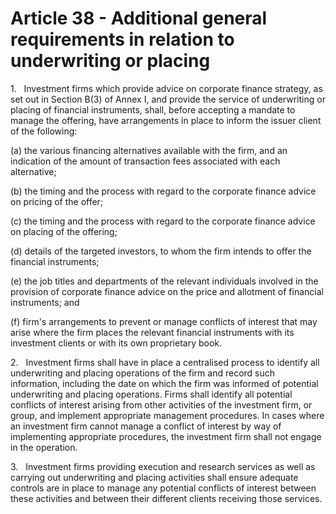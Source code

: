 # Article 38 - Additional general requirements in relation to underwriting or placing


1.   Investment firms which provide advice on corporate finance strategy, as set out in Section B(3) of Annex I, and provide the service of underwriting or placing of financial instruments, shall, before accepting a mandate to manage the offering, have arrangements in place to inform the issuer client of the following:

(a) the various financing alternatives available with the firm, and an indication of the amount of transaction fees associated with each alternative;

(b) the timing and the process with regard to the corporate finance advice on pricing of the offer;

(c) the timing and the process with regard to the corporate finance advice on placing of the offering;

(d) details of the targeted investors, to whom the firm intends to offer the financial instruments;

(e) the job titles and departments of the relevant individuals involved in the provision of corporate finance advice on the price and allotment of financial instruments; and

(f) firm's arrangements to prevent or manage conflicts of interest that may arise where the firm places the relevant financial instruments with its investment clients or with its own proprietary book.

2.   Investment firms shall have in place a centralised process to identify all underwriting and placing operations of the firm and record such information, including the date on which the firm was informed of potential underwriting and placing operations. Firms shall identify all potential conflicts of interest arising from other activities of the investment firm, or group, and implement appropriate management procedures. In cases where an investment firm cannot manage a conflict of interest by way of implementing appropriate procedures, the investment firm shall not engage in the operation.

3.   Investment firms providing execution and research services as well as carrying out underwriting and placing activities shall ensure adequate controls are in place to manage any potential conflicts of interest between these activities and between their different clients receiving those services.
